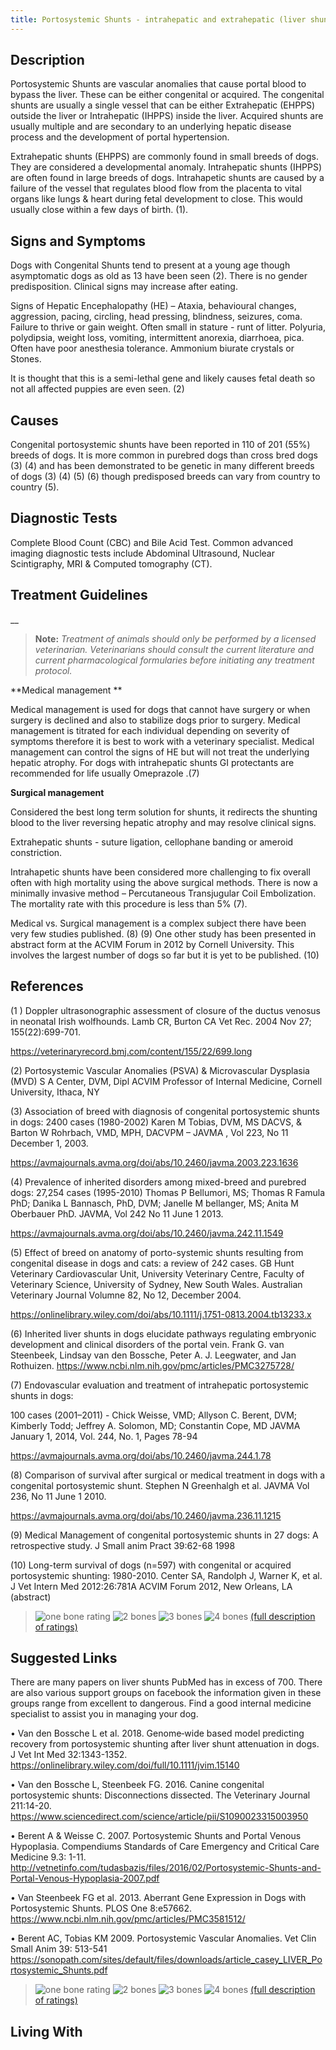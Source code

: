 ```yaml
---
title: Portosystemic Shunts - intrahepatic and extrahepatic (liver shunts)
---
```

## Description

Portosystemic Shunts are vascular anomalies that cause portal blood to bypass the liver.   These can be either congenital or acquired.  The congenital shunts are usually a single vessel that can be either Extrahepatic (EHPPS) outside the liver or Intrahepatic (IHPPS) inside the liver.  Acquired shunts are usually multiple and are secondary to an underlying hepatic disease process and the development of portal hypertension.

Extrahepatic shunts (EHPPS) are commonly found in small breeds of dogs.   They are considered a developmental anomaly.  Intrahepatic shunts (IHPPS) are often found in large breeds of dogs.  Intrahapetic shunts are caused by a failure of the vessel that regulates blood flow from the placenta to vital organs like lungs & heart during fetal development to close.  This would usually close within a few days of birth. (1). 

## Signs and Symptoms

Dogs with Congenital Shunts tend to present at a young age though asymptomatic dogs as old as 13 have been seen (2).   There is no gender predisposition.  Clinical signs may increase after eating.  

Signs of Hepatic Encephalopathy (HE)  –  Ataxia, behavioural changes, aggression, pacing, circling, head pressing, blindness, seizures, coma.  Failure to thrive or gain weight.  Often small in stature - runt of litter.   Polyuria, polydipsia, weight loss, vomiting, intermittent anorexia, diarrhoea, pica.  Often have poor anesthesia tolerance.  Ammonium biurate crystals or Stones.  

It is thought that this is a semi-lethal gene and likely causes fetal death so not all affected puppies are even seen. (2)

## Causes

Congenital portosystemic shunts have been reported in 110 of 201 (55%) breeds of dogs.  It is more common in purebred dogs than cross bred dogs (3) (4) and has been demonstrated to be genetic in many different breeds of dogs (3) (4) (5) (6) though predisposed breeds can vary from country to country (5).    

## Diagnostic Tests

Complete Blood Count (CBC) and Bile Acid Test.   Common advanced imaging diagnostic tests include Abdominal Ultrasound, Nuclear Scintigraphy, MRI & Computed tomography (CT).

## Treatment Guidelines

__

> **Note:** _Treatment of animals should only be performed by a licensed
> veterinarian. Veterinarians should consult the current literature and
> current pharmacological formularies before initiating any treatment
> protocol._

**Medical management **

Medical management is used for dogs that cannot have surgery or when surgery is declined and also to stabilize dogs prior to surgery.   Medical management is titrated for each individual depending on severity of symptoms therefore it is best to work with a veterinary specialist.  Medical management can control the signs of HE but will not treat the underlying hepatic atrophy.  For dogs with intrahepatic shunts GI protectants are recommended for life usually Omeprazole .(7)

**Surgical management**

Considered the best long term solution for shunts, it redirects the shunting blood to the liver reversing hepatic atrophy and may resolve clinical signs.   

Extrahepatic shunts - suture ligation, cellophane banding or ameroid constriction.  

Intrahapetic shunts have been considered more challenging to fix overall often with high mortality  using the above surgical methods.  There is now a minimally invasive method – Percutaneous Transjugular Coil Embolization.   The mortality rate with this procedure is less than 5% (7). 

Medical vs. Surgical management is a complex subject there have been very few studies published. (8) (9)    One other study has been presented in abstract form at the ACVIM Forum in 2012 by Cornell University. This involves the largest number of dogs so far but it is yet to be published. (10)

## References

 (1 )  Doppler ultrasonographic assessment of closure of the ductus venosus in neonatal Irish wolfhounds.   Lamb CR, Burton CA  Vet Rec. 2004 Nov 27; 155(22):699-701.

https://veterinaryrecord.bmj.com/content/155/22/699.long

(2)   Portosystemic Vascular Anomalies (PSVA) & Microvascular Dysplasia (MVD) S A Center, DVM, Dipl ACVIM Professor of Internal Medicine, Cornell University, Ithaca, NY

(3)  Association of breed with diagnosis of congenital portosystemic shunts in dogs:  2400 cases (1980-2002)  Karen M Tobias, DVM, MS DACVS, & Barton W Rohrbach, VMD, MPH, DACVPM – JAVMA , Vol 223, No 11 December 1, 2003.

https://avmajournals.avma.org/doi/abs/10.2460/javma.2003.223.1636 

(4)  Prevalence of inherited disorders among mixed-breed and purebred dogs:  27,254 cases (1995-2010)  Thomas P Bellumori, MS; Thomas R Famula PhD; Danika L Bannasch, PhD, DVM; Janelle M bellanger, MS; Anita M Oberbauer PhD.  JAVMA, Vol 242 No 11 June 1 2013.     

https://avmajournals.avma.org/doi/abs/10.2460/javma.242.11.1549

(5)  Effect of breed on anatomy of porto-systemic shunts resulting from congenital disease in dogs and cats: a review of 242 cases.  GB Hunt Veterinary Cardiovascular Unit, University Veterinary Centre, Faculty of Veterinary Science, University of Sydney, New South Wales.  Australian Veterinary Journal Volumne 82, No 12, December 2004.     

https://onlinelibrary.wiley.com/doi/abs/10.1111/j.1751-0813.2004.tb13233.x

(6)  Inherited liver shunts in dogs elucidate pathways regulating embryonic development and clinical disorders of the portal vein.  Frank G. van Steenbeek,  Lindsay van den Bossche, Peter A. J. Leegwater, and Jan Rothuizen.  https://www.ncbi.nlm.nih.gov/pmc/articles/PMC3275728/

(7)  Endovascular evaluation and treatment of intrahepatic portosystemic shunts in dogs:

100 cases (2001–2011) - Chick Weisse, VMD; Allyson C. Berent, DVM; Kimberly Todd; Jeffrey A. Solomon, MD; Constantin Cope, MD  JAVMA January 1, 2014, Vol. 244, No. 1, Pages 78-94       

https://avmajournals.avma.org/doi/abs/10.2460/javma.244.1.78

(8)  Comparison of survival after surgical or medical treatment in dogs with a congenital portosystemic shunt.  Stephen N Greenhalgh et al.  JAVMA Vol 236, No 11 June 1 2010.    

https://avmajournals.avma.org/doi/abs/10.2460/javma.236.11.1215 

(9)  Medical Management of congenital portosystemic shunts in 27 dogs:  A retrospective study. J Small anim Pract 39:62-68 1998

 (10)  Long-term survival of dogs (n=597) with congenital or acquired portosystemic shunting: 1980-2010.  Center SA, Randolph J, Warner K, et al.  J Vet Intern Med 2012:26:781A ACVIM Forum 2012, New Orleans, LA (abstract)



>  ![one
> bone
> rating](/img/1-bone.gif)
> ![2 bones](/img/2-bones.gif)
> ![3 bones](/img/3-bones.gif)
> ![4 bones](/img/4-bones.gif)
> [(full description of ratings)](/diseases/ratings-what-do-they-mean)

## Suggested Links

There are many papers on liver shunts PubMed has in excess of 700.  There are also various support groups on facebook the information given in these groups range from excellent to dangerous.  Find a good internal medicine specialist to assist you in managing your dog.

•	Van den Bossche L et al. 2018. Genome‐wide based model predicting recovery from portosystemic shunting after liver shunt attenuation in dogs.  J Vet Int Med 32:1343-1352. https://onlinelibrary.wiley.com/doi/full/10.1111/jvim.15140 

•	Van den Bossche L, Steenbeek FG.  2016. Canine congenital portosystemic shunts: Disconnections dissected. The Veterinary Journal 211:14-20.       https://www.sciencedirect.com/science/article/pii/S1090023315003950

•	Berent A & Weisse C.  2007.  Portosystemic Shunts and Portal Venous Hypoplasia.  Compendiums Standards of Care Emergency and Critical Care Medicine 9.3: 1-11.   http://vetnetinfo.com/tudasbazis/files/2016/02/Portosystemic-Shunts-and-Portal-Venous-Hypoplasia-2007.pdf

•	Van Steenbeek FG et al. 2013. Aberrant Gene Expression in Dogs with Portosystemic Shunts. PLOS One  8:e57662.   https://www.ncbi.nlm.nih.gov/pmc/articles/PMC3581512/

•	Berent AC, Tobias KM 2009.  Portosystemic Vascular Anomalies.  Vet Clin Small Anim 39: 513-541  https://sonopath.com/sites/default/files/downloads/article_casey_LIVER_Portosystemic_Shunts.pdf



>  ![one
> bone
> rating](/img/1-bone.gif)
> ![2 bones](/img/2-bones.gif)
> ![3 bones](/img/3-bones.gif)
> ![4 bones](/img/4-bones.gif)
> [(full description of ratings)](/diseases/ratings-what-do-they-mean)

## Living With
